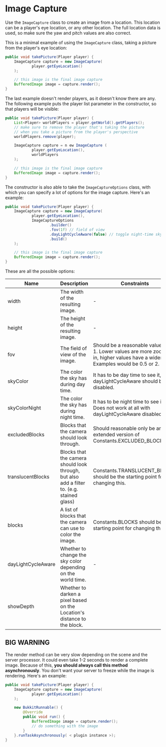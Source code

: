 # Image Capture

Use the `ImageCapture` class to create an image from a location.
This location can be a player's eye location, or any other location.
The full location data is used, so make sure the yaw and pitch values are also correct.

This is a minimal example of using the `ImageCapture` class,
taking a picture from the player's eye location:

```java
public void takePicture(Player player) {
    ImageCapture capture = new ImageCapture(
            player.getEyeLocation()
    );

    // this image is the final image capture
    BufferedImage image = capture.render();
}
```

The last example doesn't render players, as it doesn't know there are any.
The following example puts the player list parameter in the constructor,
so that players will be visible:

```java
public void takePicture(Player player) {
    List<Player> worldPlayers = player.getWorld().getPlayers();
    // make sure to remove the player that's taking the picture
    // when you take a picture from the player's perspective
    worldPlayers.remove(player);

    ImageCapture capture = n ew ImageCapture (
            player.getEyeLocation(),
            worldPlayers
    );

    // this image is the final image capture
    BufferedImage image = capture.render();
}
```

The constructor is also able to take the `ImageCaptureOptions` class,
with which you can specify a lot of options for the image capture.
Here's an example:

```java
public void takePicture(Player player) {
    ImageCapture capture = new ImageCapture(
            player.getEyeLocation(),
            ImageCaptureOptions
                    .builder()
                    .fov(1f) // field of view
                    .dayLightCycleAware(false) // toggle night-time sky color
                    .build()
    );

    // this image is the final image capture
    BufferedImage image = capture.render();
}
```

These are all the possible options:

| Name               	 | Description                                                                                	 | Constraints                                                                                                                        	 |
|----------------------|----------------------------------------------------------------------------------------------|--------------------------------------------------------------------------------------------------------------------------------------|
| width              	 | The width of the resulting image.                                                          	 | -                                                                                                                                  	 |
| height             	 | The height of the resulting image.                                                         	 | -                                                                                                                                  	 |
| fov                	 | The field of view of the image.                                                            	 | Should be a reasonable value near 1. Lower values are more zoomed in, higher values have a wider view. Examples would be 0.5 or 2. 	 |
| skyColor           	 | The color the sky has during day time.                                                     	 | It has to be day time to see it, or dayLightCycleAware should be disabled.                                                         	 |
| skyColorNight      	 | The color the sky has during night time.                                                   	 | It has to be night time to see it. Does not work at all with dayLightCycleAware disabled.                                          	 |
| excludedBlocks     	 | Blocks that the camera should look through.                                                	 | Should reasonable only be an extended version of Constants.EXCLUDED_BLOCKS.                                                        	 |
| translucentBlocks  	 | Blocks that the camera should look through, but also add a filter to. (e.g. stained glass) 	 | Constants.TRANSLUCENT_BLOCKS should be the starting point for changing this.                                                       	 |
| blocks             	 | A list of blocks that the camera can use to color the image.                               	 | Constants.BLOCKS should be the starting point for changing this.                                                                   	 |
| dayLightCycleAware 	 | Whether to change the sky color depending on the world time.                               	 | -                                                                                                                                  	 |
| showDepth            | Whether to darken a pixel based on the Location's distance to the block.                     |                                                                                                                                      |

## BIG WARNING

The render method can be very slow depending on the scene and the server processor.
It could even take 1-2 seconds to render a complete image.
Because of this, **you should always call this method asynchronously**.
You don't want your server to freeze while the image is rendering.
Here's an example:

```java
public void takePicture(Player player) {
    ImageCapture capture = new ImageCapture(
            player.getEyeLocation()
    );

    new BukkitRunnable() {
        @Override
        public void run() {
            BufferedImage image = capture.render();
            // do something with the image
        }
    }.runTaskAsynchronously( < plugin instance >);
}
```
